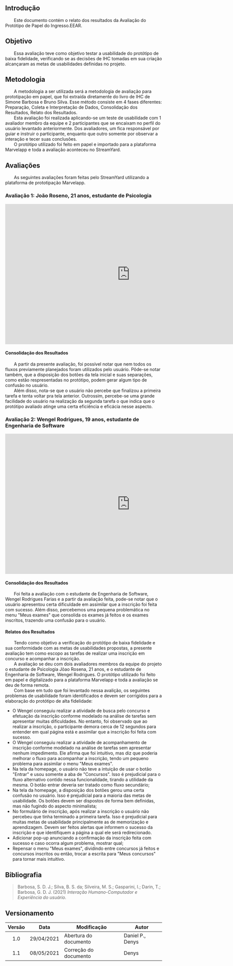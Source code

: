 ## Introdução
&emsp;&emsp;Este documento contém o relato dos resultados da Avaliação do Protótipo de Papel do Ingresso.EEAR.

## Objetivo
&emsp;&emsp;Essa avaliação teve como objetivo testar a usabilidade do protótipo de baixa fidelidade, verificando se as decisões de IHC tomadas em sua criação alcançaram as metas de usabilidades definidas no projeto.

## Metodologia
&emsp;&emsp;A metodologia a ser utilizada será a metodologia de avaliação para prototipação em papel, que foi extraída diretamente do livro de IHC de Simone Barbosa e Bruno Silva. Esse método consiste em 4 fases diferentes: Preparação, Coleta e Interpretação de Dados, Consolidação dos Resultados, Relato dos Resultados.<br>
&emsp;&emsp;Esta avaliação foi realizada aplicando-se um teste de usabilidade com 1 avaliador membro da equipe e 2 participantes que se encaixam no perfil do usuário levantado anteriormente. Dos avaliadores, um fica responsável por guiar e instruir o participante, enquanto que outro somente por observar a interação e tecer suas conclusões.<br>
&emsp;&emsp;O protótipo utilizado foi feito em papel e importado para a plataforma Marvelapp e toda a avaliação aconteceu no StreamYard.
## Avaliações
&emsp;&emsp;As seguintes avaliações foram feitas pelo StreamYard utilizando a plataforma de prototipação Marvelapp.

### Avaliação 1: João Roseno, 21 anos, estudante de Psicologia
<iframe width="800" height="450" src="https://www.youtube.com/embed/v3D7nYRY3vU" title="YouTube video player" frameborder="0" allow="accelerometer; autoplay; clipboard-write; encrypted-media; gyroscope; picture-in-picture" allowfullscreen></iframe>

#### Consolidação dos Resultados 
&emsp;&emsp;A partir da presente avaliação, foi possível notar que nem todos os fluxos previamente planejados foram utilizados pelo usuário. Pôde-se notar também, que a disposição dos botões da tela inicial e suas separações, como estão respresentadas no protótipo, podem gerar algum tipo de confusão no usuário.<br>
&emsp;&emsp;Além disso, nota-se que o usuário não percebe que finalizou a primeira tarefa e tenta voltar pra tela anterior. Outrossim, percebe-se uma grande facilidade do usuário na realização da segunda tarefa o que indica que o protótipo avaliado atinge uma certa eficiência e eficácia nesse aspecto.

### Avaliação 2: Wengel Rodrigues, 19 anos, estudante de Engenharia de Software
<iframe width="800" height="450" src="https://www.youtube.com/embed/V8Eseolqyts" title="YouTube video player" frameborder="0" allow="accelerometer; autoplay; clipboard-write; encrypted-media; gyroscope; picture-in-picture" allowfullscreen></iframe>

#### Consolidação dos Resultados 
&emsp;&emsp;Foi feita a avaliação com o estudante de Engenharia de Software, Wengel Rodrigues Farias e a partir da avaliação feita, pode-se notar que o usuário apresentou certa dificuldade em assimilar que a inscrição foi feita com sucesso. Além disso, percebemos uma pequena problemática no menu "Meus exames" que consolida os exames já feitos e os exames inscritos, trazendo uma confusão para o usuário.

#### Relatos dos Resultados
&emsp;&emsp;Tendo como objetivo a verificação do protótipo de baixa fidelidade e sua conformidade com as metas de usabilidades propostas, a presente avaliação tem como escopo as tarefas de realizar uma inscrição em concurso e acompanhar a inscrição.<br>
&emsp;&emsp;A avaliação se deu com dois avaliadores membros da equipe do projeto o estudante de Psicologia Jõao Rosena, 21 anos, e o estudante de Engenharia de Software, Wengel Rodrigues. O protótipo utilizado foi feito em papel e digitalizado para a plataforma Marvelapp e toda a avaliação se deu de forma remota.<br>
&emsp;&emsp;Com base em tudo que foi levantado nessa avalição, os seguintes problemas de usabilidade foram identificados e devem ser corrigidos para a elaboração do protótipo de alta fidelidade:

- O Wengel conseguiu realizar a atividade de busca pelo concurso e efetuação da inscrição conforme modelado na análise de tarefas sem apresentar muitas dificuldades. No entanto, foi observado que ao realizar a inscrição, o participante demora cerca de 12 segundos para entender em qual página está e assimilar que a inscrição foi feita com sucesso.
- O Wengel conseguiu realizar a atividade de acompanhamento de inscrição conforme modelado na análise de tarefas sem apresentar nenhum impedimento. Ele afirma que foi intuitivo, mas diz que poderia melhorar o fluxo para acompanhar a inscrição, tendo um pequeno problema para assimilar o menu "Meus exames".
- Na tela da homepage, o usuário não teve a intuição de usar o botão "Entrar" e usou somente a aba de "Concursos". Isso é prejudicial para o fluxo alternativo contido nessa funcionalidade, tirando a utilidade da mesma. O botão entrar deveria ser tratado como fluxo secundário;
- Na tela da homepage, a disposição dos botões gerou uma certa confusão no usuário. Isso é prejudicial para a maioria das metas de usabilidade. Os botões devem ser dispostos de forma bem definidas, mas não fugindo do aspecto minimalista;
- No formulário de inscrição, após realizar a inscrição o usuário não percebeu que tinha terminado a primeira tarefa. Isso é prejudicial para muitas metas de usabilidade principalmente as de memorização e aprendizagem. Devem ser feitos alertas que informem o sucesso da inscrição e que identifiquem a página a qual ele será redirecionado.
- Adicionar pop-up anunciando a confirmação da inscrição feita com sucesso e caso ocorra algum problema, mostrar qual;
- Repensar o menu "Meus exames", dividindo entre concursos já feitos e concursos inscritos ou então, trocar a escrita para "Meus concursos" para tornar mais intuitivo.

## Bibliografia
> Barbosa, S. D. J.; Silva, B. S. da; Silveira, M. S.; Gasparini, I.; Darin, T.; Barbosa, G. D. J. (2021) *Interação Humano-Computador e Experiência do usuário.*

## Versionamento
|Versão|Data|Modificação|Autor|
|:-:|--|--|--|
|1.0|29/04/2021|Abertura do documento|Daniel P., Denys|
|1.1|08/05/2021|Correção do documento|Denys|